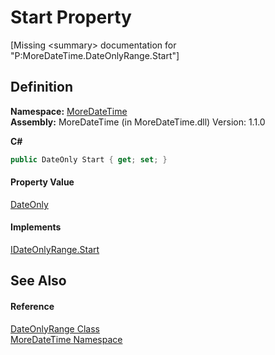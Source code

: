 # Start Property


\[Missing &lt;summary&gt; documentation for "P:MoreDateTime.DateOnlyRange.Start"\]



## Definition
**Namespace:** <a href="a0cf3e49-c538-3a00-719c-0d43250a2ae2">MoreDateTime</a>  
**Assembly:** MoreDateTime (in MoreDateTime.dll) Version: 1.1.0

**C#**
``` C#
public DateOnly Start { get; set; }
```



#### Property Value
<a href="https://learn.microsoft.com/dotnet/api/system.dateonly" target="_blank" rel="noopener noreferrer">DateOnly</a>

#### Implements
<a href="a0076209-08b0-e8a3-1f47-a85b7ca60873">IDateOnlyRange.Start</a>  


## See Also


#### Reference
<a href="7a1da6ff-2542-d2ef-979a-69357b58347b">DateOnlyRange Class</a>  
<a href="a0cf3e49-c538-3a00-719c-0d43250a2ae2">MoreDateTime Namespace</a>  
